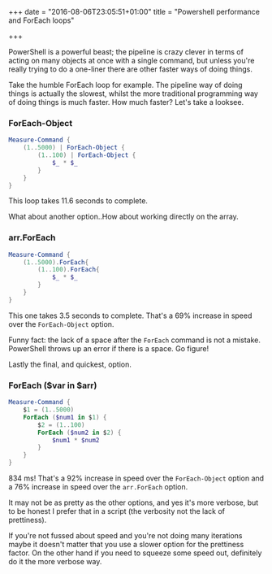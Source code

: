 +++
date = "2016-08-06T23:05:51+01:00"
title = "Powershell performance and ForEach loops"

+++

PowerShell is a powerful beast; the pipeline is crazy clever in terms of acting on many objects at once with a single command, but unless you're really trying to do a one-liner there are other faster ways of doing things.

Take the humble ForEach loop for example.  The pipeline way of doing things is actually the slowest, whilst the more traditional programming way of doing things is much faster.  How much faster?  Let's take a looksee.

### ForEach-Object
```powershell
Measure-Command {
    (1..5000) | ForEach-Object {
        (1..100) | ForEach-Object {
            $_ * $_
        }
    }
}
```
This loop takes 11.6 seconds to complete.

What about another option..How about working directly on the array.

### arr.ForEach
```powershell
Measure-Command {
    (1..5000).ForEach{
        (1..100).ForEach{
            $_ * $_
        }
    }
}
```
This one takes 3.5 seconds to complete.  That's a 69% increase in speed over the `ForEach-Object` option.

Funny fact: the lack of a space after the `ForEach` command is not a mistake.  PowerShell throws up an error if there is a space.  Go figure!

Lastly the final, and quickest, option.

### ForEach ($var in $arr)
```powershell
Measure-Command {
    $1 = (1..5000)
    ForEach ($num1 in $1) {
        $2 = (1..100)
        ForEach ($num2 in $2) {
            $num1 * $num2
        }
    }
}
```
834 ms!  That's a 92% increase in speed over the `ForEach-Object` option and a 76% increase in speed over the `arr.ForEach` option.

It may not be as pretty as the other options, and yes it's more verbose, but to be honest I prefer that in a script (the verbosity not the lack of prettiness).

If you're not fussed about speed and you're not doing many iterations maybe it doesn't matter that you use a slower option for the prettiness factor. On the other hand if you need to squeeze some speed out, definitely do it the more verbose way.
